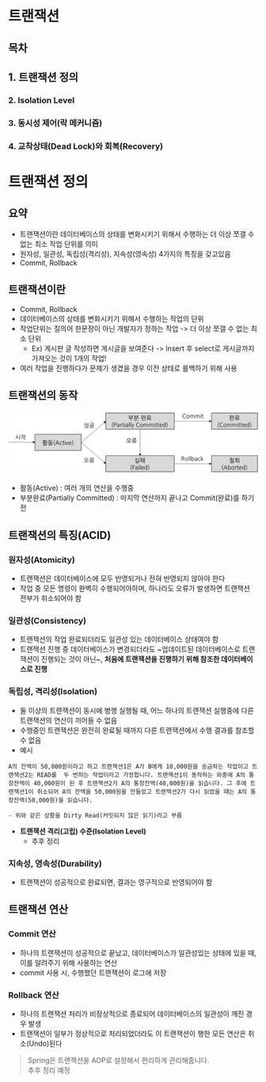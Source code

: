 # 트랜잭션
## 목차
## 1. 트랜잭션 정의
### 2. Isolation Level
### 3. 동시성 제어(락 메커니즘)
### 4. 교착상태(Dead Lock)와 회복(Recovery)
  
  
# 트랜잭션 정의
## 요약
- 트랜잭션이란 데이터베이스의 상태를 변화시키기 위해서 수행하는 더 이상 쪼갤 수 없는 최소 작업 단위를 의미
- 원자성, 일관성, 독립성(격리성), 지속성(영속성) 4가지의 특징을 갖고있음
- Commit, Rollback
  
  
## 트랜잭션이란
- Commit, Rollback
- 데이터베이스의 상태를 변화시키기 위해서 수행하는 작업의 단위
- 작업단위는 질의어 한문장이 아닌 개발자가 정하는 작업 -> 더 이상 쪼갤 수 없는 최소 단위
	- Ex) 게시판 글 작성하면 게시글을 보여준다 -> Insert 후 select로 게시글까지 가져오는 것이 1개의 작업!
- 여러 작업을 진행하다가 문제가 생겼을 경우 이전 상태로 롤백하기 위해 사용
  
  
## 트랜잭션의 동작
![인덱싱_해쉬](https://github.com/leeejuhyeong/images/blob/main/no-study-no-future/Database/transaction-status.png?raw=true)  
- 활동(Active) : 여러 개의 연산을 수행중
- 부분완료(Partially Committed) : 마지막 연산까지 끝나고 Commit(완료)를 하기 전
  
  
## 트랜잭션의 특징(ACID)
### 원자성(Atomicity)
- 트랜잭션은 데이터베이스에 모두 반영되거나 전혀 반영되지 않아야 한다
- 작업 중 모든 명령이 완벽히 수행되어야하며, 하나라도 오류가 발생하면 트랜잭션 전부가 취소되어야 함
  
### 일관성(Consistency)
- 트랜잭션의 작업 완료되더라도 일관성 있는 데이터베이스 상태여야 함
- 트랜잭션 진행 중 데이터베이스가 변경되더라도 ~업데이트된 데이터베이스로 트랜잭션이 진행되는 것이 아닌~, **처음에 트랜잭션을 진행하기 위해 참조한 데이터베이스로 진행**
  
### 독립성, 격리성(Isolation)
- 둘 이상의 트랜잭션이 동시에 병행 실행될 때, 어느 하나의 트랜잭션 실행중에 다른 트랜잭션의 연산이 끼어들 수 없음
- 수행중인 트랜잭션은 완전히 완료될 때까지 다른 트랜잭션에서 수행 결과를 참조할 수 없음
- 예시
```
A의 잔액이 50,000원이라고 하고 트랜잭션1은 A가 B에게 10,000원을 송금하는 작업이고 트랜잭션2는 READ를  두 번하는 작업이라고 가정합니다. 트랜잭션1이 동작하는 와중에 A의 통장잔액이 40,000원이 된 후 트랜잭션2가 A의 통장잔액(40,000원)을 읽습니다. 그 후에 트랜잭션1이 취소되어 A의 잔액을 50,000원을 만들었고 트랜잭션2가 다시 읽었을 때는 A의 통장잔액(50,000원)을 읽습니다.
```
	- 위와 같은 상황을 Dirty Read(커밋되지 않은 읽기)라고 부름
- **트랜잭션 격리(고립) 수준(Isolation Level)**
	- 추후 정리
  
### 지속성, 영속성(Durability)
- 트랜잭션이 성공적으로 완료되면, 결과는 영구적으로 반영되어야 함
  
  
## 트랜잭션 연산
### Commit 연산
- 하나의 트랜잭션이 성공적으로 끝났고, 데이터베이스가 일관성있는 상태에 있을 때, 이를 알려주기 위해 사용하는 연산
- commit 사용 시, 수행했던 트랜잭션이 로그에 저장
  
### Rollback 연산
- 하나의 트랜잭션 처리가 비정상적으로 종료되어 데이터베이스의 일관성이 깨진 경우 발생
- 트랜잭션이 일부가 정상적으로 처리되었더라도 이 트랜잭션이 행한 모든 연산은 취소(Undo)된다
  
  
> Spring은 트랜잭션을 AOP로 설정해서 편리하게 관리해줍니다.  
> 추후 정리 예정  